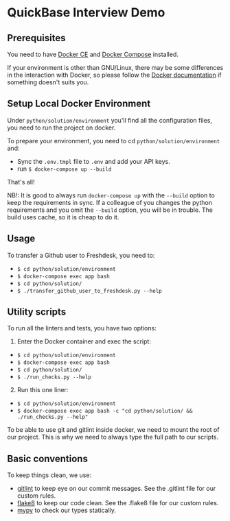 # QuickBase Interview Demo

## Prerequisites

You need to have [Docker CE](https://docs.docker.com/install/ "Install Docker CE") and [Docker
Compose](https://docs.docker.com/compose/install/ "Install Docker Compose") installed.

If your environment is other than GNU/Linux, there may be some differences in the interaction with
Docker, so please follow the [Docker documentation](https://docs.docker.com/ "Docker documentation")
if something doesn't suits you.


## Setup Local Docker Environment

Under `python/solution/environment` you'll find all the configuration files, you need to run the
project on docker.

To prepare your environment, you need to cd `python/solution/environment` and:
- Sync the `.env.tmpl` file to `.env` and add your API keys.
- run `$ docker-compose up --build`

That's all!

NB!: It is good to always run `docker-compose up` with the `--build` option to keep the requirements
in sync. If a colleague of you changes the python requirements and you omit the `--build` option,
you will be in trouble. The build uses cache, so it is cheap to do it.


## Usage
To transfer a Github user to Freshdesk, you need to:

  - `$ cd python/solution/environment`
  - `$ docker-compose exec app bash`
  - `$ cd python/solution/`
  - `$ ./transfer_github_user_to_freshdesk.py --help`


## Utility scripts

To run all the linters and tests, you have two options:

1. Enter the Docker container and exec the script:
  - `$ cd python/solution/environment`
  - `$ docker-compose exec app bash`
  - `$ cd python/solution/`
  - `$ ./run_checks.py --help`

2. Run this one liner:
  - `$ cd python/solution/environment`
  - `$ docker-compose exec app bash -c "cd python/solution/ && ./run_checks.py --help"`

To be able to use git and gitlint inside docker, we need to mount the root of our project. This is
why we need to always type the full path to our scripts.


## Basic conventions

To keep things clean, we use:
- [gitlint](https://jorisroovers.com/gitlint/ "gitlint documentation") to keep eye on our commit
  messages. See the .gitlint file for our custom rules.
- [flake8](https://flake8.pycqa.org/en/latest/index.html "flake8 documentation") to keep our code
  clean. See the .flake8 file for our custom rules.
- [mypy](https://mypy.readthedocs.io/en/stable/ "mypy documentation") to check our types statically.

